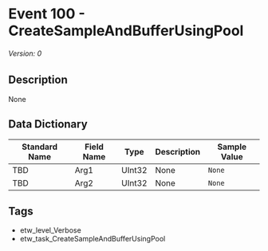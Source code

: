 # Event 100 - CreateSampleAndBufferUsingPool
###### Version: 0

## Description
None

## Data Dictionary
|Standard Name|Field Name|Type|Description|Sample Value|
|---|---|---|---|---|
|TBD|Arg1|UInt32|None|`None`|
|TBD|Arg2|UInt32|None|`None`|

## Tags
* etw_level_Verbose
* etw_task_CreateSampleAndBufferUsingPool